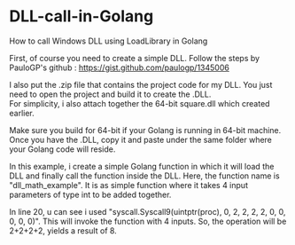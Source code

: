 # DLL-call-in-Golang

How to call Windows DLL using LoadLibrary in Golang

First, of course you need to create a simple DLL.  Follow the steps by PauloGP's github :
https://gist.github.com/paulogp/1345006

I also put the .zip file that contains the project code for my DLL.  You just need to open the project and build it to create the .DLL.  
For simplicity, i also attach together the 64-bit square.dll which created earlier.

Make sure you build for 64-bit if your Golang is running in 64-bit machine.  
Once you have the .DLL, copy it and paste under the same folder where your Golang code will reside.

In this example, i create a simple Golang function in which it will load the DLL and finally call the function
inside the DLL.  Here, the function name is "dll_math_example".  It is as simple function where it takes 
4 input parameters of type int to be added together.  

In line 20, u can see i used "syscall.Syscall9(uintptr(proc), 0, 2, 2, 2, 2, 0, 0, 0, 0, 0)".  This will invoke 
the function with 4 inputs. So, the operation will be 2+2+2+2, yields a result of 8.


